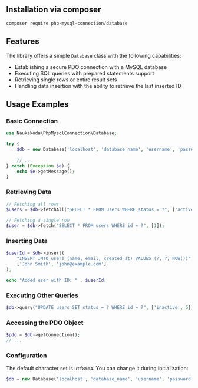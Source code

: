 ## Installation via composer

```
composer require php-mysql-connection/database
```

## Features

The library offers a simple `Database` class with the following capabilities:
- Establishing a secure PDO connection with a MySQL database
- Executing SQL queries with prepared statements support
- Retrieving single rows or entire result sets
- Handling data insertion with the ability to retrieve the last inserted ID

## Usage Examples

### Basic Connection

```php
use Naukakodu\PhpMysqlConnection\Database;

try {
    $db = new Database('localhost', 'database_name', 'username', 'password');
    
    // ...
} catch (Exception $e) {
    echo $e->getMessage();
}
```

### Retrieving Data
```php
// Fetching all rows
$users = $db->fetchAll("SELECT * FROM users WHERE status = ?", ['active']);

// Fetching a single row
$user = $db->fetch("SELECT * FROM users WHERE id = ?", [1]);
```

### Inserting Data
```php
$userId = $db->insert(
    "INSERT INTO users (name, email, created_at) VALUES (?, ?, NOW())",
    ['John Smith', 'john@example.com']
);

echo "Added user with ID: " . $userId;
```

### Executing Other Queries
```php
$db->query("UPDATE users SET status = ? WHERE id = ?", ['inactive', 5]);
```

### Accessing the PDO Object
```php
$pdo = $db->getConnection();
// ...
```

### Configuration
The default character set is `utf8mb4`. You can change it during initialization:

```php
$db = new Database('localhost', 'database_name', 'username', 'password', 'utf8');
```